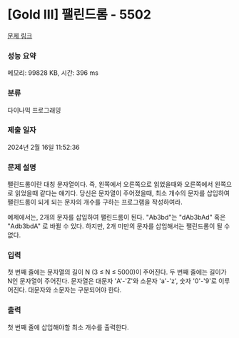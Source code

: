 # [Gold III] 팰린드롬 - 5502 

[문제 링크](https://www.acmicpc.net/problem/5502) 

### 성능 요약

메모리: 99828 KB, 시간: 396 ms

### 분류

다이나믹 프로그래밍

### 제출 일자

2024년 2월 16일 11:52:36

### 문제 설명

<p>팰린드롬이란 대칭 문자열이다. 즉, 왼쪽에서 오른쪽으로 읽었을때와 오른쪽에서 왼쪽으로 읽었을때 같다는 얘기다. 당신은 문자열이 주어졌을때, 최소 개수의 문자를 삽입하여 팰린드롬이 되게 되는 문자의 개수를 구하는 프로그램을 작성하여라.</p>

<p>예제에서는, 2개의 문자를 삽입하여 팰린드롬이 된다. "Ab3bd"는 "dAb3bAd" 혹은 "Adb3bdA" 로 바뀔 수 있다. 하지만, 2개 미만의 문자를 삽입해서는 팰린드롬이 될 수 없다.</p>

### 입력 

 <p>첫 번째 줄에는 문자열의 길이 N (3 ≤ N ≤ 5000)이 주어진다. 두 번째 줄에는 길이가 N인 문자열이 주어진다. 문자열은 대문자 'A'-'Z'와 소문자 'a'-'z', 숫자 '0'-'9'로 이루어진다. 대문자와 소문자는 구분되어야 한다.</p>

### 출력 

 <p>첫 번째 줄에 삽입해야할 최소 개수를 출력한다.</p>

